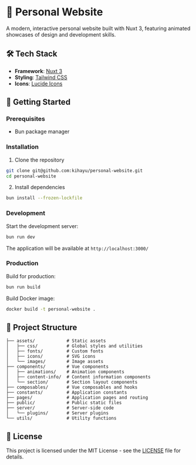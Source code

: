 # 🎨 Personal Website

A modern, interactive personal website built with Nuxt 3, featuring animated showcases of design and development skills.

## 🛠️ Tech Stack

- **Framework**: [Nuxt 3](https://nuxt.com/)
- **Styling**: [Tailwind CSS](https://tailwindcss.com/)
- **Icons**: [Lucide Icons](https://lucide.dev/)

## 🚀 Getting Started

### Prerequisites

- Bun package manager

### Installation

1. Clone the repository

```bash
git clone git@github.com:kihayu/personal-website.git
cd personal-website
```

2. Install dependencies

```bash
bun install --frozen-lockfile
```

### Development

Start the development server:

```bash
bun run dev
```

The application will be available at `http://localhost:3000/`

### Production

Build for production:

```bash
bun run build
```

Build Docker image:

```bash
docker build -t personal-website .
```

## 📁 Project Structure

```
├── assets/            # Static assets
│   ├── css/           # Global styles and utilities
│   ├── fonts/         # Custom fonts
│   ├── icons/         # SVG icons
│   └── images/        # Image assets
├── components/        # Vue components
│   ├── animations/    # Animation components
│   ├── content-info/  # Content information components
│   └── section/       # Section layout components
├── composables/       # Vue composables and hooks
├── constants/         # Application constants
├── pages/             # Application pages and routing
├── public/            # Public static files
├── server/            # Server-side code
│   └── plugins/       # Server plugins
└── utils/             # Utility functions
```

## 📝 License

This project is licensed under the MIT License - see the [LICENSE](LICENSE) file for details.
